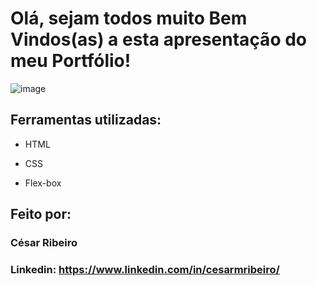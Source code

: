 # Olá, sejam todos muito Bem Vindos(as) a esta apresentação do meu Portfólio!

![image](https://i.imgur.com/pcBYEow.png)

## Ferramentas utilizadas:

* HTML

* CSS

* Flex-box

## Feito por:

### César Ribeiro

### Linkedin: https://www.linkedin.com/in/cesarmribeiro/